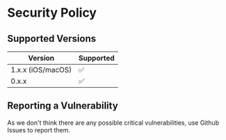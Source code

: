 # Security Policy

## Supported Versions

| Version            | Supported          |
| ------------------ | ------------------ |
| 1.x.x (iOS/macOS)  | :white_check_mark: |
| 0.x.x              | :white_check_mark: |

## Reporting a Vulnerability

As we don't think there are any possible critical vulnerabilities, use Github Issues to report them.
